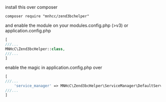 install this over composer
```
composer require "mnhcc/zend3bchelper"
```
and enable the module on your modules.config.php (>v3) or application.config.php
```php
[
///...
MNHcC\Zend3bcHelper::class,
///...
]
```
enable the magic in application.config.php over
```php
[
///...
    'service_manager' => MNHcC\Zend3bcHelper\ServiceManager\DefaultServiceConfigProvider::serviceConfig(),
///...
]
```
